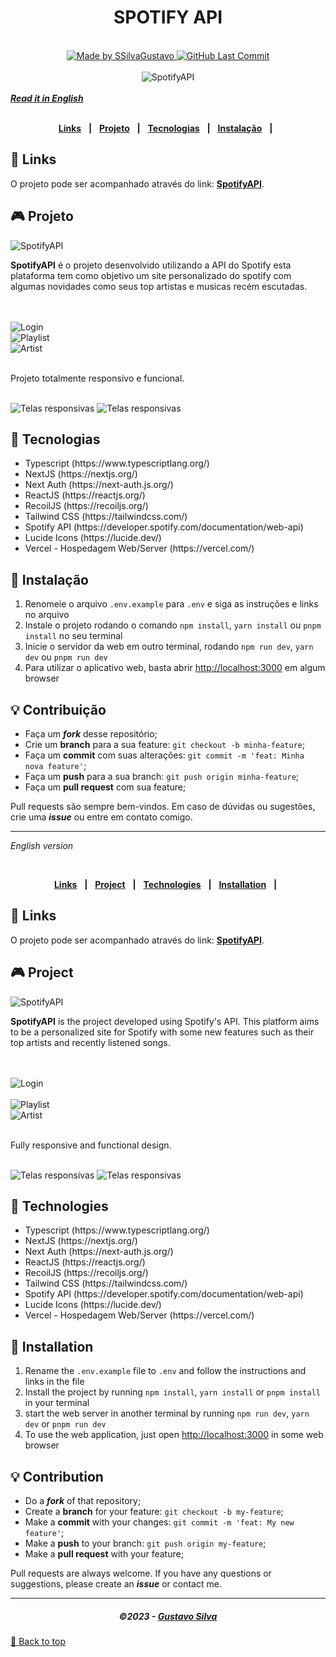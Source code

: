<div align="center" id="top">
   <h1>SPOTIFY API</h1>
</div>
<br/>
<div align="center">
   <a href="https://github.com/SSilvaGustavo">
      <img alt="Made by SSilvaGustavo" src="https://img.shields.io/badge/made%20by-SSilvaGustavo-purple">
   </a>
    <a href="https://github.com/SSilvaGustavo/duoz-esports/commits/main">
      <img alt="GitHub Last Commit" src="https://img.shields.io/github/last-commit/SSilvaGustavo/next-spotify">
    </a>
   <br/>
</div>
<br/>
<div align="center">
   <img src=".github/Home.png" alt="SpotifyAPI" />
</div>
<br/>
<a href="#english"><b><i>Read it in English</i></b></a>
<br/>
<br/>
<div align="center">

[**Links**](#-links) &nbsp;&nbsp;**|**&nbsp;&nbsp;
[**Projeto**](#-projeto) &nbsp;&nbsp;**|**&nbsp;&nbsp;
[**Tecnologias**](#-tecnologias) &nbsp;&nbsp;**|**&nbsp;&nbsp;
[**Instalação**](#-instalação) &nbsp;&nbsp;**|**&nbsp;&nbsp;

</div>

## 🔗 Links

O projeto pode ser acompanhado através do link: <a href="https://next-spotify-ssilvagustavo.vercel.app/" target="_blank">**SpotifyAPI**</a>.

## 🎮 Projeto

<img src=".github/Home.png" alt="SpotifyAPI" />

<br />

**SpotifyAPI** é o projeto desenvolvido utilizando a API do Spotify esta plataforma tem como objetivo um site personalizado do spotify com algumas novidades como seus top artistas e musicas recém escutadas.

<br />
<br />

<img src=".github/Login.png" alt="Login" />

<br />

<img src='.github/Playlist.png' alt='Playlist' />

<br />

<img src='.github/Artist.png' alt='Artist' />

<br />
<br />

Projeto totalmente responsivo e funcional.

<br />

<img src=".github/Laptop.png" alt="Telas responsivas" />
<img src=".github/Tablet.png" alt="Telas responsivas" />

## 🚀 Tecnologias

<ul>
   <li>Typescript (https://www.typescriptlang.org/)</li>
   <li>NextJS (https://nextjs.org/)</li>
   <li>Next Auth (https://next-auth.js.org/)</li>
   <li>ReactJS (https://reactjs.org/)</li>
   <li>RecoilJS (https://recoiljs.org/)</li>
   <li>Tailwind CSS (https://tailwindcss.com/)</li>
   <li>Spotify API (https://developer.spotify.com/documentation/web-api)</li>
   <li>Lucide Icons (https://lucide.dev/)</li>
   <li>Vercel - Hospedagem Web/Server (https://vercel.com/)</li>
</ul>

## 🔧 Instalação

1. Renomeie o arquivo `.env.example` para `.env` e siga as instruções e links no arquivo
1. Instale o projeto rodando o comando `npm install`, `yarn install` ou `pnpm install` no seu terminal
1. Inicie o servidor da web em outro terminal, rodando `npm run dev`, `yarn dev` ou `pnpm run dev`
1. Para utilizar o aplicativo web, basta abrir [http://localhost:3000](http://localhost:3000) em algum browser

## 💡 Contribuição

- Faça um **_fork_** desse repositório;
- Crie um **branch** para a sua feature: `git checkout -b minha-feature`;
- Faça um **commit** com suas alterações: `git commit -m 'feat: Minha nova feature'`;
- Faça um **push** para a sua branch: `git push origin minha-feature`;
- Faça um **pull request** com sua feature;

Pull requests são sempre bem-vindos. Em caso de dúvidas ou sugestões, crie uma _**issue**_ ou entre em contato comigo.

---

<div id="english">

_English version_

<br />
<div align="center">

[**Links**](#-links) &nbsp;&nbsp;**|**&nbsp;&nbsp;
[**Project**](#-project) &nbsp;&nbsp;**|**&nbsp;&nbsp;
[**Technologies**](#-technologies) &nbsp;&nbsp;**|**&nbsp;&nbsp;
[**Installation**](#-installation) &nbsp;&nbsp;**|**&nbsp;&nbsp;

</div>

## 🔗 Links

O projeto pode ser acompanhado através do link: <a href="https://next-spotify-ssilvagustavo.vercel.app/" target="_blank">**SpotifyAPI**</a>.

## 🎮 Project

<img src=".github/Home.png" alt="SpotifyAPI" />

<br />

**SpotifyAPI** is the project developed using Spotify's API. This platform aims to be a personalized site for Spotify with some new features such as their top artists and recently listened songs.

<br />
<br />

<img src=".github/Login.png" alt="Login" />

<br />

<br />

<img src='.github/Playlist.png' alt='Playlist' />

<br />

<img src='.github/Artist.png' alt='Artist' />

<br />
<br />

Fully responsive and functional design.

<br />

<img src=".github/Laptop.png" alt="Telas responsivas" />
<img src=".github/Tablet.png" alt="Telas responsivas" />

## 🚀 Technologies

<ul>
   <li>Typescript (https://www.typescriptlang.org/)</li>
   <li>NextJS (https://nextjs.org/)</li>
   <li>Next Auth (https://next-auth.js.org/)</li>
   <li>ReactJS (https://reactjs.org/)</li>
   <li>RecoilJS (https://recoiljs.org/)</li>
   <li>Tailwind CSS (https://tailwindcss.com/)</li>
   <li>Spotify API (https://developer.spotify.com/documentation/web-api)</li>
   <li>Lucide Icons (https://lucide.dev/)</li>
   <li>Vercel - Hospedagem Web/Server (https://vercel.com/)</li>
</ul>

## 🔧 Installation

1. Rename the `.env.example` file to `.env` and follow the instructions and links in the file
1. Install the project by running `npm install`, `yarn install` or `pnpm install` in your terminal
1. start the web server in another terminal by running `npm run dev`, `yarn dev` or `pnpm run dev`
1. To use the web application, just open [http://localhost:3000](http://localhost:3000) in some web browser

## 💡 Contribution

- Do a **_fork_** of that repository;
- Create a **branch** for your feature: `git checkout -b my-feature`;
- Make a **commit** with your changes: `git commit -m 'feat: My new feature'`;
- Make a **push** to your branch: `git push origin my-feature`;
- Make a **pull request** with your feature;

Pull requests are always welcome. If you have any questions or suggestions, please create an _**issue**_ or contact me.

</div>

---

<h5 align="center">
  &copy;2023 - <a href="https://github.com/SSilvaGustavo/">Gustavo Silva</a>
</h5>

<a href='#top'>🔼 Back to top</a>
